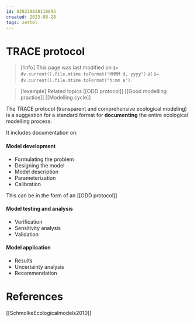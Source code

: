 ```yaml
---
id: 020230828110893  
created: 2023-08-28 
tags: zettel
---
```

# TRACE protocol

> [!info]
> This page was last modified on `$= dv.current().file.mtime.toFormat("MMMM d, yyyy")` at `$= dv.current().file.mtime.toFormat("h:mm a")`.

> [!example] Related topics
> [[ODD protocol]]
> [[Good modelling practice]]
> [[Modelling cycle]]

The TRACE protocol (transparent and comprehensive ecological modeling) is a suggestion for a standard format for **documenting** the entire ecological modelling process.

It includes documentation on:
#### Model development
- Formulating the problem
- Designing the model
- Model description
- Parameterization
- Calibration

This can be in the form of an [[ODD protocol]]
#### Model testing and analysis
- Verification
- Sensitivity analysis
- Validation

#### Model application
- Results
- Uncertainty analysis
- Recommendation

# References

[[SchmolkeEcologicalmodels2010]]